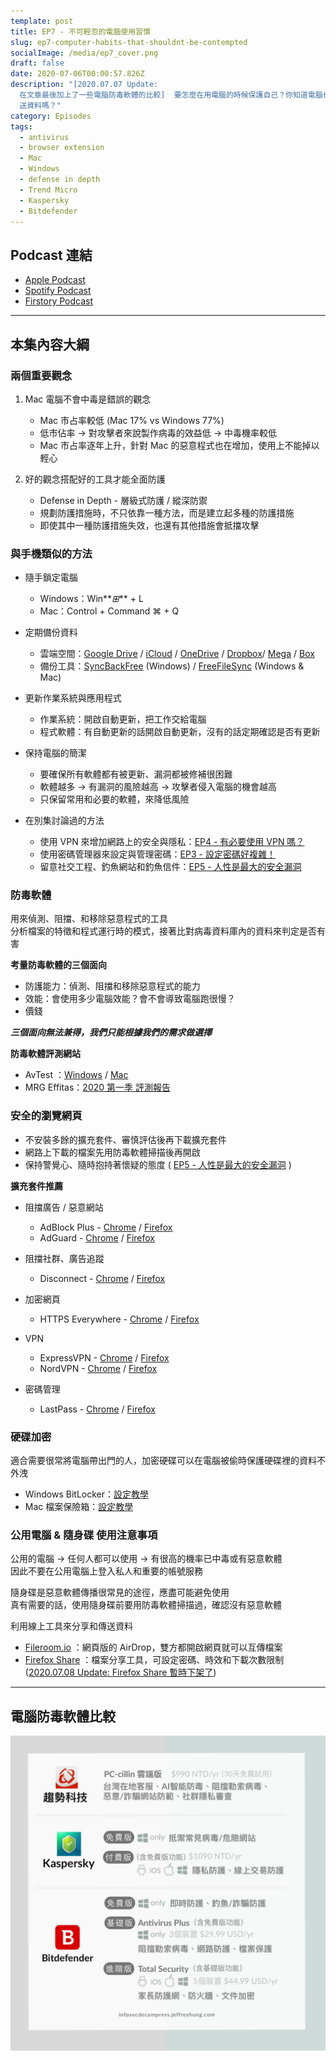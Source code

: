 ```yaml
---
template: post
title: EP7 - 不可輕忽的電腦使用習慣
slug: ep7-computer-habits-that-shouldnt-be-contempted
socialImage: /media/ep7_cover.png
draft: false
date: 2020-07-06T00:00:57.826Z
description: "[2020.07.07 Update:
  在文章最後加上了一些電腦防毒軟體的比較]  要怎麼在用電腦的時候保護自己？你知道電腦也該做斷捨離嗎？使用公用電腦時，不登入自己的帳號也不使用隨身碟也可以傳\
  送資料嗎？"
category: Episodes
tags:
  - antivirus
  - browser extension
  - Mac
  - Windows
  - defense in depth
  - Trend Micro
  - Kaspersky
  - Bitdefender
---
```


## Podcast 連結

- [Apple Podcast](https://podcasts.apple.com/tw/podcast/%E8%B3%87%E5%AE%89%E8%A7%A3%E5%A3%93%E7%B8%AE/id1513276667#episodeGuid=ckc9l0p98cav209182fb9p59y)
- [Spotify Podcast](https://open.spotify.com/episode/0ThS5pFajRvJLDTUSfisgf)
- [Firstory Podcast](https://open.firstory.me/story/ckc9l0p98cav209182fb9p59y)

---

## 本集內容大綱

### 兩個重要觀念

1. Mac 電腦不會中毒是錯誤的觀念

   - Mac 市占率較低 (Mac 17% vs Windows 77%)
   - 低市佔率 → 對攻擊者來說製作病毒的效益低 → 中毒機率較低
   - Mac 市占率逐年上升，針對 Mac 的惡意程式也在增加，使用上不能掉以輕心

2. 好的觀念搭配好的工具才能全面防護

   - Defense in Depth - 層級式防護 / 縱深防禦
   - 規劃防護措施時，不只依靠一種方法，而是建立起多種的防護措施
   - 即使其中一種防護措施失效，也還有其他措施會抵擋攻擊

### 與手機類似的方法

- 隨手鎖定電腦

  - Windows：Win**_⊞_** + L
  - Mac：Control + Command ⌘ + Q

- 定期備份資料

  - 雲端空間：[Google Drive](https://www.google.com/drive/) / [iCloud](https://www.apple.com/tw/icloud/) / [OneDrive](https://www.microsoft.com/zh-tw/microsoft-365/onedrive/online-cloud-storage) / [Dropbox](https://www.dropbox.com/zh_TW/)/ [Mega](https://mega.nz/) / [Box](https://www.box.com/home)
  - 備份工具：[SyncBackFree](https://www.2brightsparks.com/freeware/index.html) (Windows) / [FreeFileSync](https://freefilesync.org/download.php) (Windows & Mac)

- 更新作業系統與應用程式

  - 作業系統：開啟自動更新，把工作交給電腦
  - 程式軟體：有自動更新的話開啟自動更新，沒有的話定期確認是否有更新

- 保持電腦的簡潔

  - 要確保所有軟體都有被更新、漏洞都被修補很困難
  - 軟體越多 → 有漏洞的風險越高 → 攻擊者侵入電腦的機會越高
  - 只保留常用和必要的軟體，來降低風險

- 在別集討論過的方法

  - 使用 VPN 來增加網路上的安全與隱私：[EP4 - 有必要使用 VPN 嗎？](/posts/ep4-do-we-need-vpn)
  - 使用密碼管理器來設定與管理密碼：[EP3 - 設定密碼好複雜！](/posts/ep3-why-does-password-has-to-be-so-complicated)
  - 留意社交工程、釣魚網站和釣魚信件：[EP5 - 人性是最大的安全漏洞](/posts/ep5-the-greatest-vulnerability-is-you-and-me)

### 防毒軟體

用來偵測、阻擋、和移除惡意程式的工具\
分析檔案的特徵和程式運行時的模式，接著比對病毒資料庫內的資料來判定是否有害

**考量防毒軟體的三個面向**

- 防護能力：偵測、阻擋和移除惡意程式的能力
- 效能：會使用多少電腦效能？會不會導致電腦跑很慢？
- 價錢

**_三個面向無法兼得，我們只能根據我們的需求做選擇_**

**防毒軟體評測網站**

- AvTest ：[Windows](https://www.av-test.org/en/antivirus/home-windows/) / [Mac](https://www.av-test.org/en/antivirus/home-macos/)
- MRG Effitas：[2020 第一季 評測報告](https://www.mrg-effitas.com/wp-content/uploads/2020/05/MRG_Effitas_2020Q1_360.pdf)

### 安全的瀏覽網頁

- 不安裝多餘的擴充套件、審慎評估後再下載擴充套件
- 網路上下載的檔案先用防毒軟體掃描後再開啟
- 保持警覺心、隨時抱持著懷疑的態度 ( [](/posts/ep5-the-greatest-vulnerability-is-you-and-me)[EP5 - 人性是最大的安全漏洞](/posts/ep5-the-greatest-vulnerability-is-you-and-me) )

**擴充套件推薦**

- 阻擋廣告 / 惡意網站

  - AdBlock Plus - [Chrome](https://chrome.google.com/webstore/detail/adblock-plus-free-ad-bloc/cfhdojbkjhnklbpkdaibdccddilifddb?hl=zh-TW) / [Firefox](https://addons.mozilla.org/zh-TW/firefox/addon/adblock-plus/)
  - AdGuard - [Chrome](https://chrome.google.com/webstore/detail/adguard-adblocker/bgnkhhnnamicmpeenaelnjfhikgbkllg?hl=zh-tw) / [Firefox](https://addons.mozilla.org/zh-TW/firefox/addon/adguard-adblocker)

- 阻擋社群、廣告追蹤

  - Disconnect - [Chrome](https://chrome.google.com/webstore/detail/disconnect/jeoacafpbcihiomhlakheieifhpjdfeo?hl=zh-tw) / [Firefox](https://addons.mozilla.org/zh-TW/firefox/addon/disconnect/)

- 加密網頁

  - HTTPS Everywhere - [Chrome](https://chrome.google.com/webstore/detail/https-everywhere/gcbommkclmclpchllfjekcdonpmejbdp?hl=zh-tw) / [Firefox](https://addons.mozilla.org/zh-TW/firefox/addon/https-everywhere/)

- VPN

  - ExpressVPN - [Chrome](https://chrome.google.com/webstore/detail/expressvpn-vpn-proxy-to-u/fgddmllnllkalaagkghckoinaemmogpe?hl=zh-tw) / [Firefox](https://addons.mozilla.org/zh-TW/firefox/addon/expressvpn/)
  - NordVPN - [Chrome](https://chrome.google.com/webstore/detail/nordvpn-1-vpn-proxy-exten/fjoaledfpmneenckfbpdfhkmimnjocfa?hl=zh-tw) / [Firefox](https://addons.mozilla.org/zh-TW/firefox/addon/nordvpn-proxy-extension/)

- 密碼管理

  - LastPass - [Chrome](https://chrome.google.com/webstore/detail/lastpass-free-password-ma/hdokiejnpimakedhajhdlcegeplioahd?hl=zh-tw) / [Firefox](https://addons.mozilla.org/zh-TW/firefox/addon/lastpass-password-manager/?src=search)

### 硬碟加密

適合需要很常將電腦帶出門的人，加密硬碟可以在電腦被偷時保護硬碟裡的資料不外洩

- Windows BitLocker：[設定教學](https://support.microsoft.com/zh-tw/help/4502379/windows-10-device-encryption)
- Mac 檔案保險箱：[設定教學](https://support.apple.com/zh-tw/guide/mac-help/mh11785/mac)

### **公用電腦 & 隨身碟 使用注意事項**

公用的電腦 → 任何人都可以使用 → 有很高的機率已中毒或有惡意軟體\
因此不要在公用電腦上登入私人和重要的帳號服務

隨身碟是惡意軟體傳播很常見的途徑，應盡可能避免使用\
真有需要的話，使用隨身碟前要用防毒軟體掃描過，確認沒有惡意軟體

利用線上工具來分享和傳送資料

- [Fileroom.io](https://fileroom.io/) ：網頁版的 AirDrop，雙方都開啟網頁就可以互傳檔案
- [Firefox Share](https://send.firefox.com/) ：檔案分享工具，可設定密碼、時效和下載次數限制 ([2020.07.08 Update: Firefox Share 暫時下架了](/posts/newsupdates_firefoxsend))

---

## 電腦防毒軟體比較

![](/media/computer_antivirus.jpg)
